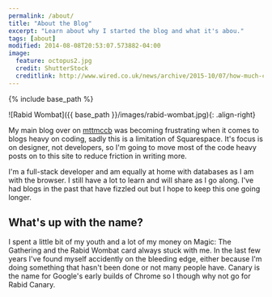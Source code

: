 ```yaml
---
permalink: /about/
title: "About the Blog"
excerpt: "Learn about why I started the blog and what it's abou."
tags: [about]
modified: 2014-08-08T20:53:07.573882-04:00
image:
  feature: octopus2.jpg
  credit: ShutterStock
  creditlink: http://www.wired.co.uk/news/archive/2015-10/07/how-much-consciousness-octopus-iphone
---
```


{% include base_path %}

![Rabid Wombat]({{ base_path }}/images/rabid-wombat.jpg){: .align-right}

My main blog over on [mttmccb](http://mttmccb.net) was becoming frustrating when it comes to blogs heavy on coding, sadly this is a limitation of Squarespace. It's focus is on designer, not developers, so I'm going to move most of the code heavy posts on to this site to reduce friction in writing more.

I'm a full-stack developer and am equally at home with databases as I am with the browser. I still have a lot to learn and will share as I go along. I've had blogs in the past that have fizzled out but I hope to keep this one going longer.

## What's up with the name?

I spent a little bit of my youth and a lot of my money on Magic: The Gathering and the Rabid Wombat card always stuck with me. In the last few years I've found myself accidently on the bleeding edge, either because I'm doing something that hasn't been done or not many people have. Canary is the name for Google's early builds of Chrome so I though why not go for Rabid Canary.